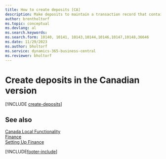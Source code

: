 ```yaml
---
title: How to create deposits [CA]
description: Make deposits to maintain a transaction record that contains information that can be applied to outstanding invoices and credit memos in the Canadian version.
author: brentholtorf
ms.topic: conceptual
ms.devlang: al
ms.search.keywords:
ms.search.form: 10140, 10141, 10143,10144,10146,10147,10148,36646
ms.date: 11/29/2023
ms.author: bholtorf
ms.service: dynamics-365-business-central
ms.reviewer: bholtorf
---
```

# Create deposits in the Canadian version

[!INCLUDE [create-deposits](../includes/CAMXUS/create-deposits.md)]

## See also

[Canada Local Functionality](canada-local-functionality.md)  
[Finance](../../finance.md)  
[Setting Up Finance](../../finance.md)  


[!INCLUDE[footer-include](../../includes/footer-banner.md)]